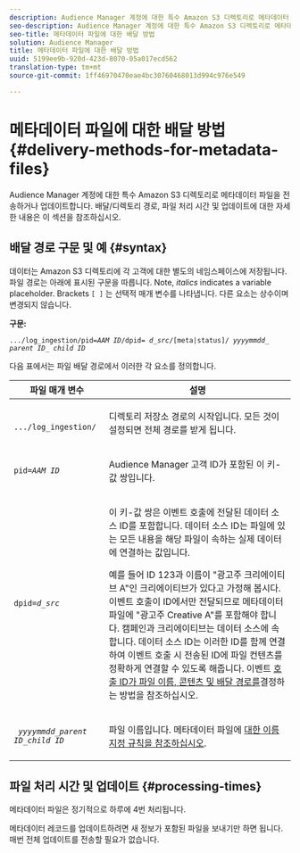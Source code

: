 ```yaml
---
description: Audience Manager 계정에 대한 특수 Amazon S3 디렉토리로 메타데이터 파일을 전송하거나 업데이트합니다. 배달/디렉토리 경로, 파일 처리 시간 및 업데이트에 대한 자세한 내용은 이 섹션을 참조하십시오.
seo-description: Audience Manager 계정에 대한 특수 Amazon S3 디렉토리로 메타데이터 파일을 전송하거나 업데이트합니다. 배달/디렉토리 경로, 파일 처리 시간 및 업데이트에 대한 자세한 내용은 이 섹션을 참조하십시오.
seo-title: 메타데이터 파일에 대한 배달 방법
solution: Audience Manager
title: 메타데이터 파일에 대한 배달 방법
uuid: 5199ee9b-920d-423d-8070-05a017ecd562
translation-type: tm+mt
source-git-commit: 1ff46970470eae4bc30760468013d994c976e549

---
```



# 메타데이터 파일에 대한 배달 방법{#delivery-methods-for-metadata-files}

Audience Manager 계정에 대한 특수 Amazon S3 디렉토리로 메타데이터 파일을 전송하거나 업데이트합니다. 배달/디렉토리 경로, 파일 처리 시간 및 업데이트에 대한 자세한 내용은 이 섹션을 참조하십시오.

## 배달 경로 구문 및 예 {#syntax}

데이터는 Amazon S3 디렉토리에 각 고객에 대한 별도의 네임스페이스에 저장됩니다. 파일 경로는 아래에 표시된 구문을 따릅니다. Note, *italics* indicates a variable placeholder. Brackets `[ ]` 는 선택적 매개 변수를 나타냅니다. 다른 요소는 상수이며 변경되지 않습니다.

**구문:**
<pre><code>.../log_ingestion/pid=<i>AAM ID</i>/dpid= <i>d_src</i>/[meta|status]/ <i>yyyymmdd</i>_ <i>parent ID</i>_ <i>child ID</i></code></pre>

다음 표에서는 파일 배달 경로에서 이러한 각 요소를 정의합니다.

<table id="table_E3DB873D4CB3479AA7173838EB9898CE"> 
 <thead> 
  <tr> 
   <th colname="col1" class="entry"> 파일 매개 변수 </th> 
   <th colname="col2" class="entry"> 설명 </th> 
  </tr> 
 </thead>
 <tbody> 
  <tr> 
   <td colname="col1"> <p> <code> .../log_ingestion/</code> </p> </td> 
   <td colname="col2"> <p>디렉토리 저장소 경로의 시작입니다. 모든 것이 설정되면 전체 경로를 받게 됩니다. </p> </td> 
  </tr> 
  <tr> 
   <td colname="col1"> <p> <code>pid=<i>AAM ID</i></code> </p> </td> 
   <td colname="col2"> <p>Audience Manager 고객 ID가 포함된 <span class="keyword"> 이</span> 키-값 쌍입니다. </p> </td> 
  </tr> 
  <tr> 
   <td colname="col1"> <p> <code>dpid=<i>d_src</i></code> </p> </td> 
   <td colname="col2"> <p>이 키-값 쌍은 이벤트 호출에 전달된 데이터 소스 ID를 포함합니다. 데이터 소스 ID는 파일에 있는 모든 내용을 해당 파일이 속하는 실제 데이터에 연결하는 값입니다. </p> <p>예를 들어 ID 123과 이름이 "광고주 크리에이티브 A"인 크리에이티브가 있다고 가정해 봅시다. 이벤트 호출이 ID에서만 전달되므로 메타데이터 파일에 "광고주 Creative A"를 포함해야 합니다. 캠페인과 크리에이티브는 데이터 소스에 속합니다. 데이터 소스 ID는 이러한 ID를 함께 연결하여 이벤트 호출 시 전송된 ID에 파일 컨텐츠를 정확하게 연결할 수 있도록 해줍니다. 이벤트 <a href="../../../reporting/audience-optimization-reports/metadata-files-intro/metadata-file-overview.md#how-ids-shape-file-names"> 호출 ID가 파일 이름, 콘텐츠 및 배달 경로를</a>결정하는 방법을 참조하십시오. </p> </td> 
  </tr> 
  <tr> 
   <td colname="col1"> <p> <code> <i>yyyymmdd</i>_<i>parent ID</i>_<i>child ID</i></code> </p> </td> 
   <td colname="col2"> <p>파일 이름입니다. 메타데이터 파일에 <a href="../../../reporting/audience-optimization-reports/metadata-files-intro/metadata-file-names.md"> 대한 이름 지정 규칙을 참조하십시오</a>. </p> </td> 
  </tr> 
 </tbody> 
</table>

## 파일 처리 시간 및 업데이트 {#processing-times}

메타데이터 파일은 정기적으로 하루에 4번 처리됩니다.

메타데이터 레코드를 업데이트하려면 새 정보가 포함된 파일을 보내기만 하면 됩니다. 매번 전체 업데이트를 전송할 필요가 없습니다.
